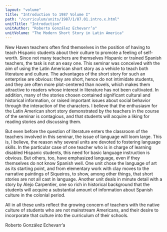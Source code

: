 ```yaml
---
layout: "volume"
title: "Introduction to 1987 Volume I"
path: "/curriculum/units/1987/1/87.01.intro.x.html"
unitTitle: "Introduction"
unitAuthor: "Roberto González Echevarr’a"
unitVolume: "The Modern Short Story in Latin America"
---
```

<body>
 <p>
  New Haven teachers often find themselves in the position of having to teach Hispanic students about their culture to promote a feeling of self-worth. Since not many teachers are themselves Hispanic or trained Spanish teachers, the task is not an easy one. This seminar was conceived with the aim of using the Latin American short story as a vehicle to teach both literature and culture. The advantages of the short story for such an enterprise are obvious: they are short, hence do not intimidate students, and they are often more plot-centered than novels, which makes them attractive to readers whose interest in literature has not been cultivated. In addition, many of the stories chosen contained significant cultural and historical information, or raised important issues about social behavior through the interaction of the characters. I believe that the enthusiasm for the Latin American short story demonstrated by the teachers in the course of the seminar is contagious, and that students will acquire a liking for reading stories and discussing them.
 </p>
 <p>
  But even before the question of literature enters the classroom of the teachers involved in this seminar, the issue of language will loom large. This is, I believe, the reason why several units are devoted to fostering language skills. In the particular case of one teacher who is in charge of learning disabled Hispanic students, this need for basic language instruction is obvious. But others, too, have emphasized language, even if they themselves do not know Spanish well. One unit chose the language of art as its starting point, and from elementary work with clay moves to the narrative paintings of Siqueiros, to show, among other things, that short stories are not all cast in language. Another unit deals in minute detail with a story by Alejo Carpentier, one so rich in historical background that the students will acquire a substantial amount of information about Spanish culture in the colonial period.
 </p>
 <p>
  All in all these units reflect the growing concern of teachers with the native culture of students who are not mainstream Americans, and their desire to incorporate that culture into the curriculum of their schools.
 </p>
 <p>
  Roberto González Echevarr’a
 </p>

</body>
